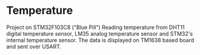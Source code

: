 # Temperature
Project on STM32F103C8 ("Blue Pill")
Reading temperature from DHT11 digital temperature sensor, LM35 analog temperature sensor and STM32's internal temperature sensor.
The data is displayed on TM1638 based board and sent over USART.

